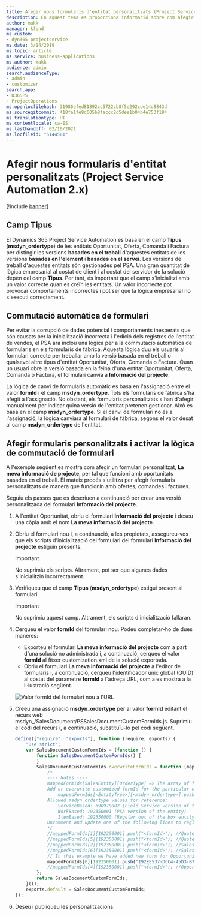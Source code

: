 ```yaml
---
title: Afegir nous formularis d'entitat personalitzats (Project Service Automation 2.x)
description: En aquest tema es proporciona informació sobre com afegir formularis d'entitat personalitzats per a oportunitats, ofertes, comandes o factures al Dynamics 365 Project Service Automation 2.x.
author: makk
manager: kfend
ms.custom:
- dyn365-projectservice
ms.date: 3/14/2019
ms.topic: article
ms.service: business-applications
ms.author: makk
audience: admin
search.audienceType:
- admin
- customizer
search.app:
- D365PS
- ProjectOperations
ms.openlocfilehash: 31986efed81892cc5722cb8f5e292cde14d8843d
ms.sourcegitcommit: 418fa1fe9d605b8faccc2d5dee1b04b4e753f194
ms.translationtype: HT
ms.contentlocale: ca-ES
ms.lasthandoff: 02/10/2021
ms.locfileid: "5144581"
---
```

# <a name="add-new-custom-entity-forms-project-service-automation-2x"></a>Afegir nous formularis d'entitat personalitzats (Project Service Automation 2.x)

[!include [banner](../../includes/psa-now-project-operations.md)]

## <a name="type-field"></a>Camp Tipus 

El Dynamics 365 Project Service Automation es basa en el camp **Tipus** (**msdyn\_ordertype**) de les entitats Oportunitat, Oferta, Comanda i Factura per distingir les versions **basades en el treball** d'aquestes entitats de les versions **basades en l'element** i **basades en el servei**. Les versions de treball d'aquestes entitats són gestionades pel PSA. Una gran quantitat de lògica empresarial al costat de client i al costat del servidor de la solució depèn del camp **Tipus**. Per tant, és important que el camp s'inicialitzi amb un valor correcte quan es creïn les entitats. Un valor incorrecte pot provocar comportaments incorrectes i pot ser que la lògica empresarial no s'executi correctament.

## <a name="automatic-form-switching"></a>Commutació automàtica de formulari

Per evitar la corrupció de dades potencial i comportaments inesperats que són causats per la inicialització incorrecta i l'edició dels registres de l'entitat de vendes, el PSA ara inclou una lògica per a la commutació automàtica de formularis en els formularis de fàbrica. Aquesta lògica duu els usuaris al formulari correcte per treballar amb la versió basada en el treball o qualsevol altre tipus d'entitat Oportunitat, Oferta, Comanda o Factura. Quan un usuari obre la versió basada en la feina d'una entitat Oportunitat, Oferta, Comanda o Factura, el formulari canvia a **Informació del projecte**.

La lògica de canvi de formularis automàtic es basa en l'assignació entre el valor **formId** i el camp **msdyn\_ordertype**. Tots els formularis de fàbrica s'ha afegit a l'assignació. No obstant, els formularis personalitzats s'han d'afegir manualment per indicar quina versió de l'entitat pretenen gestionar. Això es basa en el camp **msdyn\_ordertype**. Si el canvi de formulari no és a l'assignació, la lògica canviarà al formulari de fàbrica, segons el valor desat al camp **msdyn\_ordertype** de l'entitat.

## <a name="add-custom-forms-and-turn-on-the-form-switching-logic"></a>Afegir formularis personalitzats i activar la lògica de commutació de formulari

A l'exemple següent es mostra com afegir un formulari personalitzat, **La meva informació de projecte**, per tal que funcioni amb oportunitats basades en el treball. El mateix procés s'utilitza per afegir formularis personalitzats de manera que funcionin amb ofertes, comandes i factures.

Seguiu els passos que es descriuen a continuació per crear una versió personalitzada del formulari **Informació del projecte**.

1. A l'entitat Oportunitat, obriu el formulari **Informació del projecte** i deseu una còpia amb el nom **La meva informació del projecte**.
2. Obriu el formulari nou i, a continuació, a les propietats, assegureu-vos que els scripts d'inicialització del formulari del formulari **Informació del projecte** estiguin presents. 

    > [!IMPORTANT]
    > No suprimiu els scripts. Altrament, pot ser que algunes dades s'inicialitzin incorrectament.

3. Verifiqueu que el camp **Tipus** (**msdyn\_ordertype**) estigui present al formulari. 

    > [!IMPORTANT]
    > No suprimiu aquest camp. Altrament, els scripts d'inicialització fallaran.

4. Cerqueu el valor **formId** del formulari nou. Podeu completar-ho de dues maneres:

    - Exporteu el formulari **La meva informació del projecte** com a part d'una solució no administrada i, a continuació, cerqueu el valor **formId** al fitxer customization.xml de la solució exportada.
    - Obriu el formulari **La meva informació del projecte** a l'editor de formularis i, a continuació, cerqueu l'identificador únic global (GUID) al costat del paràmetre **formId** a l'adreça URL, com a es mostra a la il·lustració següent.

    ![Valor formId del formulari nou a l'URL](media/how-to-add-custom-forms-in-v2.0.png)

5. Creeu una assignació **msdyn\_ordertype** per al valor **formId** editant el recurs web msdyn\_/SalesDocument/PSSalesDocumentCustomFormIds.js. Suprimiu el codi del recurs i, a continuació, substituïu-lo pel codi següent.

    ```javascript
    define(["require", "exports"], function (require, exports) {
        "use strict";
        var SalesDocumentCustomFormIds = (function () {
            function SalesDocumentCustomFormIds() {
            }
            SalesDocumentCustomFormIds.overwriteFormIds = function (mappedFormIds) {
                /*
                ---- Notes ----
                mappedFormIds[SalesEntity][OrderType] => The array of forms IDs that support particular entity and order type
                Add or overwrite customized formId for the particular entity and order type by calling:
                    mappedFormIds[<EntityType>][<msdyn_ordertype>].push("<formId>");
                Allowed msdyn_ordertype values for reference:
                    ServiceBased: 690970002 (Field Service version of the entity)
                    WorkBased: 192350001 (PSA version of the entity)
                    ItemBased: 192350000 (Regular out of the box entity)
                Uncomment and update one of the following lines to register custom PSA form for required entity:
                */      
                //mappedFormIds[1][192350001].push("<formId>"); //Quote
                //mappedFormIds[5][192350001].push("<formId>"); //Quote Line
                //mappedFormIds[2][192350001].push("<formId>"); //Sales Order
                //mappedFormIds[6][192350001].push("<formId>"); //Sales Order Line
                // In this example we have added new form for Opportunity
                mappedFormIds[0][192350001].push("192EE537-DCC4-45D3-B7AF-EA694B9113D2"); //Opportunity
                //mappedFormIds[4][192350001].push("<formId>"); //Opportunity Line
            };
            return SalesDocumentCustomFormIds;
        }());
        exports.default = SalesDocumentCustomFormIds;
    });
    ```

6. Deseu i publiqueu les personalitzacions.
